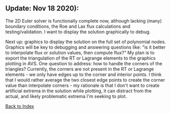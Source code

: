 ## Update: Nov 18 2020):

The 2D Euler solver is functionally complete now, although lacking (many) boundary conditions, the Roe and Lax flux
calculations and testing/validation. I want to display the solution graphically to debug.

Next up: graphics to display the solution on the full set of polynomial nodes. Graphics will be key to debugging and
answering questions like: "is it better to interpolate flux or solution values, then compute flux?" My plan is to export
the triangulation of the RT or Lagrange elements to the graphics plotting in AVS. One question to address: how to handle
the corners of the triangles? Currently, the corners are not present in the RT or Lagrange elements - we only have edges up
to the corner and interior points. I think that I would rather average the two closest edge points to create the corner
value than interpolate corners - my rationale is that I don't want to create artificial extrema in the solution while
plotting, it can distract from the actual, and likely problematic extrema I'm seeking to plot.


[Back to Index](../CHANGELOG-2D.md)
